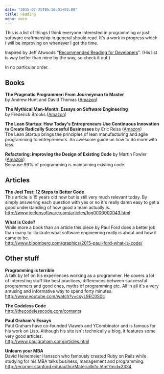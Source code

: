 ```yaml
---
date: "2015-07-25T05:16:01+02:00"
title: Reading
menu: main
---
```


This is a list of things I think everyone interested in programming or just
software craftmanship in general should read. It's a work in progress which
I will be improving on whenever I got the time.

Inspired by Jeff Atwoods "[Recommended Reading for Developers][0]". (His list is
way better than mine by the way, so check it out.)

In no particular order.


## Books

**The Pragmatic Programmer: From Journeyman to Master**  
by Andrew Hunt and David Thomas ([Amazon][1])

**The Mythical Man-Month: Essays on Software Engineering**  
by Frederick Brooks ([Amazon][2])

**The Lean Startup: How Today's Entrepreneurs Use Continuous Innovation to Create Radically Successful Businesses** by Eric Reiss ([Amazon][3])  
The Lean Startup brings the principles of lean manufacturing and agile
programming to entrepreneurs. An awesome guide on how to do more with less.

**Refactoring: Improving the Design of Existing Code** by Martin Fowler ([Amazon][4])  
Because 99% of programming is maintaining existing code.


## Articles

**The Joel Test: 12 Steps to Better Code**  
This article is 15 years old now but is still very much relevant today. By
simply answering each question with yes or no it's really damn easy to get a
good understanding of how good a team actually is.  
<http://www.joelonsoftware.com/articles/fog0000000043.html>

**What is Code?**  
While more a book than an article this piece by Paul Ford does a better job than
many to illustrate what software engineering really is about and how it came to
be.  
<http://www.bloomberg.com/graphics/2015-paul-ford-what-is-code/>


## Other stuff

**Programming is terrible**  
A talk by tef on his experiences working as a programmer. He covers a lot of
interesting stuff like best practices, differences between successful
programmers and good ones, myths of programming etc. All in all it's a very
amusing and informative way to spend forty minutes.  
<http://www.youtube.com/watch?v=csyL9EC0S0c>

**The Codeless Code**  
<http://thecodelesscode.com/contents>

**Paul Graham's Essays**  
Paul Graham have co-founded Viaweb and YCombinator and is famous for his work on
Lisp. Although his site isn't technically a blog, it features some very good
articles.  
<http://www.paulgraham.com/articles.html>

**Unlearn your MBA**  
David Heinemeier Hansson who famously created Ruby on Rails while
studying for his MBA talks business, management and programming.  
<http://ecorner.stanford.edu/authorMaterialInfo.html?mid=2334>

 [0]: http://blog.codinghorror.com/recommended-reading-for-developers/
 [1]: http://www.amazon.com/gp/product/020161622X/ref=as_li_qf_sp_asin_tl?ie=UTF8&camp=1789&creative=9325&creativeASIN=020161622X&linkCode=as2&tag=rasmlars-20
 [2]: http://www.amazon.com/gp/product/0201835959/ref=as_li_qf_sp_asin_tl?ie=UTF8&camp=1789&creative=9325&creativeASIN=0201835959&linkCode=as2&tag=rasmlars-20
 [3]: http://www.amazon.com/gp/product/0307887898/ref=as_li_qf_sp_asin_tl?ie=UTF8&camp=1789&creative=9325&creativeASIN=0307887898&linkCode=as2&tag=rasmlars-20
 [4]: http://www.amazon.com/gp/product/0201485672/ref=as_li_qf_sp_asin_tl?ie=UTF8&camp=1789&creative=9325&creativeASIN=0201485672&linkCode=as2&tag=rasmlars-20
